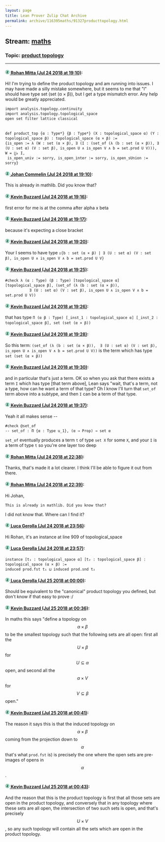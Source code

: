 ```yaml
---
layout: page
title: Lean Prover Zulip Chat Archive 
permalink: archive/116395maths/91327producttopology.html
---
```


## Stream: [maths](index.html)
### Topic: [product topology](91327producttopology.html)

---

#### [![Click to go to Zulip](../../assets/img/zulip2.png) Rohan Mitta (Jul 24 2018 at 19:10)](https://leanprover.zulipchat.com/#narrow/stream/116395-maths/topic/product%20topology/near/130223243):
Hi! I'm trying to define the product topology and am running into issues. I may have made a silly mistake somewhere, but it seems  to me that "I" should have type set (set (α × β)), but I get a type mismatch error. Any help would be greatly appreciated.

```lean
import analysis.topology.continuity
import analysis.topology.topological_space
open set filter lattice classical


def product_top {α : Type*} {β : Type*} (X : topological_space α) (Y : topological_space β) : topological_space (α × β) :=
{is_open := λ (W : set (α × β), ∃ (I : (set_of (λ (b : set (α × β)), ∃ (U : set α) (V : set β), is_open U ∧ is_open V ∧ b = set.prod U V))), W = ⋃₀ I, 
 is_open_univ := sorry, is_open_inter := sorry, is_open_sUnion := sorry}
```

#### [![Click to go to Zulip](../../assets/img/zulip2.png) Johan Commelin (Jul 24 2018 at 19:10)](https://leanprover.zulipchat.com/#narrow/stream/116395-maths/topic/product%20topology/near/130223261):
This is already in mathlib. Did you know that?

#### [![Click to go to Zulip](../../assets/img/zulip2.png) Kevin Buzzard (Jul 24 2018 at 19:16)](https://leanprover.zulipchat.com/#narrow/stream/116395-maths/topic/product%20topology/near/130223528):
first error for me is at the comma after alpha x beta

#### [![Click to go to Zulip](../../assets/img/zulip2.png) Kevin Buzzard (Jul 24 2018 at 19:17)](https://leanprover.zulipchat.com/#narrow/stream/116395-maths/topic/product%20topology/near/130223543):
because it's expecting a close bracket

#### [![Click to go to Zulip](../../assets/img/zulip2.png) Kevin Buzzard (Jul 24 2018 at 19:20)](https://leanprover.zulipchat.com/#narrow/stream/116395-maths/topic/product%20topology/near/130223738):
Your I seems to have type `↥{b : set (α × β) | ∃ (U : set α) (V : set β), is_open U ∧ is_open V ∧ b = set.prod U V}`

#### [![Click to go to Zulip](../../assets/img/zulip2.png) Kevin Buzzard (Jul 24 2018 at 19:25)](https://leanprover.zulipchat.com/#narrow/stream/116395-maths/topic/product%20topology/near/130223994):
```lean
#check λ (α : Type) (β : Type) [topological_space α] [topological_space β], (set_of (λ (b : set (α × β)), 
           ∃ (U : set α) (V : set β), is_open U ∧ is_open V ∧ b = set.prod U V))
```

#### [![Click to go to Zulip](../../assets/img/zulip2.png) Kevin Buzzard (Jul 24 2018 at 19:26)](https://leanprover.zulipchat.com/#narrow/stream/116395-maths/topic/product%20topology/near/130224051):
that has type `Π (α β : Type) [_inst_1 : topological_space α] [_inst_2 : topological_space β], set (set (α × β))`

#### [![Click to go to Zulip](../../assets/img/zulip2.png) Kevin Buzzard (Jul 24 2018 at 19:28)](https://leanprover.zulipchat.com/#narrow/stream/116395-maths/topic/product%20topology/near/130224168):
So this term: `(set_of (λ (b : set (α × β)), 
           ∃ (U : set α) (V : set β), is_open U ∧ is_open V ∧ b = set.prod U V))` is the term which has type `set (set (α × β))`

#### [![Click to go to Zulip](../../assets/img/zulip2.png) Kevin Buzzard (Jul 24 2018 at 19:30)](https://leanprover.zulipchat.com/#narrow/stream/116395-maths/topic/product%20topology/near/130224281):
and in particular that's just a term. OK so when you ask that there exists a term `I` which has type [that term above], Lean says "wait, that's a term, not a type, how can he want a term of that type? Oh I know I'll turn that `set_of` term above into a subtype, and then `I` can be a term of that type.

#### [![Click to go to Zulip](../../assets/img/zulip2.png) Kevin Buzzard (Jul 24 2018 at 19:37)](https://leanprover.zulipchat.com/#narrow/stream/116395-maths/topic/product%20topology/near/130224737):
Yeah it all makes sense -- 
```lean
#check @set_of 
-- set_of : Π {α : Type u_1}, (α → Prop) → set α
```

`set_of` eventually produces a term `t` of type `set X` for some `X`, and your `I` is a term of type `t` so you're one layer too deep

#### [![Click to go to Zulip](../../assets/img/zulip2.png) Rohan Mitta (Jul 24 2018 at 22:38)](https://leanprover.zulipchat.com/#narrow/stream/116395-maths/topic/product%20topology/near/130235708):
Thanks, that's made it a lot clearer. I think I'll be able to figure it out from there.

#### [![Click to go to Zulip](../../assets/img/zulip2.png) Rohan Mitta (Jul 24 2018 at 22:39)](https://leanprover.zulipchat.com/#narrow/stream/116395-maths/topic/product%20topology/near/130235779):
Hi Johan,
```quote
This is already in mathlib. Did you know that?
```
I did not know that. Where can I find it?

#### [![Click to go to Zulip](../../assets/img/zulip2.png) Luca Gerolla (Jul 24 2018 at 23:56)](https://leanprover.zulipchat.com/#narrow/stream/116395-maths/topic/product%20topology/near/130240623):
Hi Rohan, it's an instance at line 909 of topological_space

#### [![Click to go to Zulip](../../assets/img/zulip2.png) Luca Gerolla (Jul 24 2018 at 23:57)](https://leanprover.zulipchat.com/#narrow/stream/116395-maths/topic/product%20topology/near/130240646):
```lean
instance [t₁ : topological_space α] [t₂ : topological_space β] : topological_space (α × β) :=
induced prod.fst t₁ ⊔ induced prod.snd t₂
```

#### [![Click to go to Zulip](../../assets/img/zulip2.png) Luca Gerolla (Jul 25 2018 at 00:00)](https://leanprover.zulipchat.com/#narrow/stream/116395-maths/topic/product%20topology/near/130240856):
Should be equivalent to the "canonical" product topology you defined, but don't know if that easy to prove :/

#### [![Click to go to Zulip](../../assets/img/zulip2.png) Kevin Buzzard (Jul 25 2018 at 00:36)](https://leanprover.zulipchat.com/#narrow/stream/116395-maths/topic/product%20topology/near/130242698):
In maths this says "define a topology on $$\alpha\times\beta$$ to be the smallest topology such that the following sets are all open: first all the $$U\times\beta$$ for $$U\subseteq\alpha$$ open, and second all the $$\alpha\times V$$ for $$V\subseteq\beta$$ open."

#### [![Click to go to Zulip](../../assets/img/zulip2.png) Kevin Buzzard (Jul 25 2018 at 00:41)](https://leanprover.zulipchat.com/#narrow/stream/116395-maths/topic/product%20topology/near/130242868):
The reason it says this is that the induced topology on $$\alpha\times\beta$$ coming from the projection down to $$\alpha$$ that's what `prod.fst` is) is precisely the one where the open sets are pre-images of opens in $$\alpha$$.

#### [![Click to go to Zulip](../../assets/img/zulip2.png) Kevin Buzzard (Jul 25 2018 at 00:43)](https://leanprover.zulipchat.com/#narrow/stream/116395-maths/topic/product%20topology/near/130242945):
And the reason that this is the product topology is first that all those sets are open in the product topology, and conversely that in any topology where these sets are all open, the intersection of two such sets is open, and that's precisely $$U\times V$$, so any such topology will contain all the sets which are open in the product topology.

